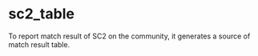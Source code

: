 # sc2_table
To report match result of SC2 on the community, it generates a source of match result table.
